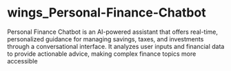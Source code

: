 # wings_Personal-Finance-Chatbot
 Personal Finance Chatbot is an AI-powered assistant that offers real-time, personalized guidance for managing savings, taxes, and investments through a conversational interface. It analyzes user inputs and financial data to provide actionable advice, making complex finance topics more accessible
